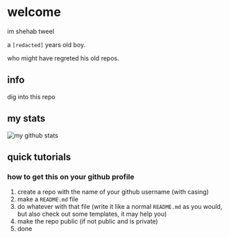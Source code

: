 # welcome

im shehab tweel

a `[redacted]` years old boy.

who might have regreted his old repos.

## info

dig into this repo

## my stats

![my github stats](https://github-readme-stats.vercel.app/api?username=shahoob&show_icons=true)

## quick tutorials

### how to get this on your github profile

1. create a repo with the name of your github username (with casing)
2. make a `README.md` file
3. do whatever with that file (write it like a normal `README.md` as you would, but also check out some templates, it may help you)
4. make the repo public (if not public and is private)
5. done
